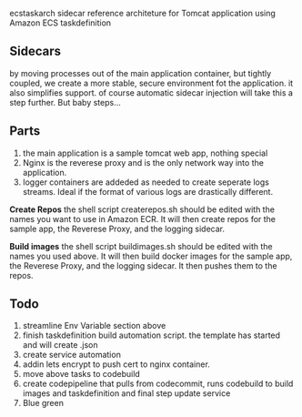 ecstaskarch
sidecar reference architeture for Tomcat application using Amazon ECS taskdefinition

## Sidecars ##
by moving processes out of the main application container, but tightly coupled, we create a more stable, secure environment fot the application. it also simplifies support. of course automatic sidecar injection will take this a step further. But baby steps...

## Parts ##
1. the main application is a sample tomcat web app, nothing special
2. Nginx is the reverese proxy and is the only network way into the application.
3. logger containers are addeded as needed to create seperate logs streams. Ideal if the format of various logs are drastically different. 


**Create Repos**
the shell script createrepos.sh should be edited with the names you want to use in Amazon ECR. It will then create repos for the sample app, the Reverese Proxy, and the logging sidecar.

**Build images**
the shell script buildimages.sh should be edited with the names you used above. It will then build docker images for the sample app, the Reverese Proxy, and the logging sidecar. It then pushes them to the repos.

## Todo ##
1. streamline Env Variable section above
2. finish taskdefinition build automation script. the template has started and will create .json
3. create service automation
4. addin lets encrypt to push cert to nginx container.
5. move above tasks to codebuild
6. create codepipeline that pulls from codecommit, runs codebuild to build images and taskdefinition and final step update service
7. Blue green

